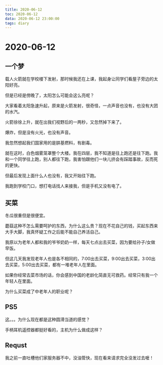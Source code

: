 ```yaml
---
title: 2020-06-12
toc: 2020-06-12
data: 2020-06-12 23:00:00
tags: diary
---
```



# 2020-06-12

## 一个梦

载人火箭就在学校楼下发射，那时候我还在上课，我起身让同学们看屋子旁边的太阳好亮。

但是已经是傍晚了，太阳怎么可能会这么亮呢？

大家看着太阳急速升起，原来是火箭发射，很奇怪，一点声音也没有，也没有大团的水汽。

火箭徐徐上升，就在出我们视野后的一两秒，又忽然掉下来了。

爆炸，但是没有火光，也没有声音。

我忽然想起我们国家用的是肼基燃料，有剧毒。

就在这时，白色烟雾笼罩整个大楼。我在四层，我不知道是往上跑还是往下跑。我和一个同学往上跑，别人都往下跑，我害怕跟他们一块儿挤会有踩踏事故，反而死的更快。

但最后发现上面什么人也没有，我又开始往下跑。

我跑到学校门口，想打电话找人来接我，但是手机又没有电了。

## 买菜

冬瓜很重但是很便宜。

蘑菇这种不怎么需要呵护的东西，为什么这么贵？现在不花自己的钱，买起东西来大手大脚，我真怀疑工作之后能不能自己养活自己。

我原以为老年人都和我的爷爷奶奶一样，每天七点出去买菜，因为要给孙子/女做早饭。

但这几天我发现老年人也是各不相同的，7:00出去买菜，9:00出去买菜，3:00出去买菜，5:00出去买菜，都有一堆老年人在里面。

如果你经常去菜市场的话，你会感到中国的老龄化简直无可救药。经常只有我一个年轻人在里面。

为什么买菜成了中老年人的职业呢？

## PS5

这。。。为什么现在都是这种圆滑当道的感觉？

手柄耳机遥控器都挺好看的，主机为什么做成这样？

## Requst

我之前一直吐槽他们家服务器不中，没油管快，现在看来请求完全没发过去嚒！

